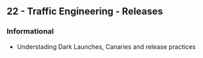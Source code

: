## 22 - Traffic Engineering - Releases
### Informational
- Understading Dark Launches, Canaries and release practices